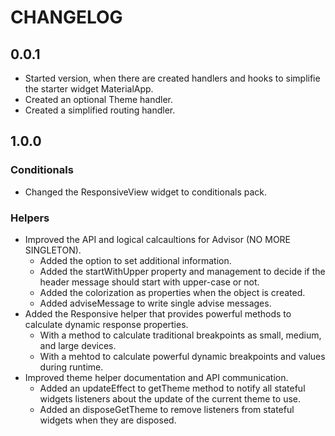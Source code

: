 # CHANGELOG

## 0.0.1

* Started version, when there are created handlers and hooks to simplifie the starter widget MaterialApp.
* Created an optional Theme handler.
* Created a simplified routing handler.

## 1.0.0

### Conditionals

* Changed the ResponsiveView widget to conditionals pack.

### Helpers

* Improved the API and logical calcaultions for Advisor (NO MORE SINGLETON).
  * Added the option to set additional information.
  * Added the startWithUpper property and management to decide if the header message should start with upper-case or not.
  * Added the colorization as properties when the object is created.
  * Added adviseMessage to write single advise messages.
* Added the Responsive helper that provides powerful methods to calculate dynamic response properties.
  * With a method to calculate traditional breakpoints as small, medium, and large devices.
  * With a mehtod to calculate powerful dynamic breakpoints and values during runtime.  
* Improved theme helper documentation and API communication.
  * Added an updateEffect to getTheme method to notify all stateful widgets listeners about
  the update of the current theme to use.  
  * Added an disposeGetTheme to remove listeners from stateful widgets when they are disposed.
